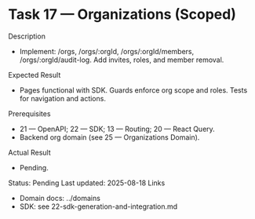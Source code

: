 <!--
File: 17-frontend-organizations.md
Purpose: Implement organizations scoped routes with RBAC and member
management. Provide list, details, members, and audit log views.
All Rights Reserved. Arodi Emmanuel
-->

# Task 17 — Organizations (Scoped)

Description

- Implement: /orgs, /orgs/:orgId, /orgs/:orgId/members, /orgs/:orgId/audit-log.
  Add invites, roles, and member removal.

Expected Result

- Pages functional with SDK. Guards enforce org scope and roles. Tests for
  navigation and actions.

Prerequisites

- 21 — OpenAPI; 22 — SDK; 13 — Routing; 20 — React Query.
- Backend org domain (see 25 — Organizations Domain).

Actual Result

- Pending.

Status: Pending Last updated: 2025-08-18 Links

- Domain docs: ../domains
- SDK: see 22-sdk-generation-and-integration.md

